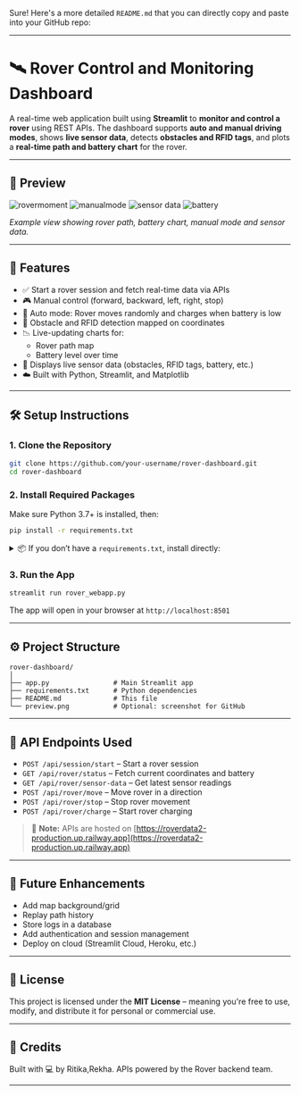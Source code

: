 Sure! Here's a more detailed `README.md` that you can directly copy and paste into your GitHub repo:

---

# 🛰️ Rover Control and Monitoring Dashboard

A real-time web application built using **Streamlit** to **monitor and control a rover** using REST APIs. The dashboard supports **auto and manual driving modes**, shows **live sensor data**, detects **obstacles and RFID tags**, and plots a **real-time path and battery chart** for the rover.

---

## 📸 Preview
![rovermoment](https://github.com/user-attachments/assets/7eba0501-ed6b-4280-884d-5be098bc369b)
![manualmode](https://github.com/user-attachments/assets/b1d05b4f-8a36-440e-9150-17388818a8e3)
![sensor data](https://github.com/user-attachments/assets/78e2765c-6b38-4ca9-88ea-53e1533cb6be)
![battery](https://github.com/user-attachments/assets/5f1a9511-a7d7-40ed-a565-c8f2300f359f)




*Example view showing rover path, battery chart, manual mode and sensor data.*

---

## 🚀 Features

- ✅ Start a rover session and fetch real-time data via APIs  
- 🎮 Manual control (forward, backward, left, right, stop)  
- 🤖 Auto mode: Rover moves randomly and charges when battery is low  
- 🧠 Obstacle and RFID detection mapped on coordinates  
- 📉 Live-updating charts for:
  - Rover path map
  - Battery level over time
- 📡 Displays live sensor data (obstacles, RFID tags, battery, etc.)  
- ☁️ Built with Python, Streamlit, and Matplotlib

---

## 🛠️ Setup Instructions

### 1. Clone the Repository

```bash
git clone https://github.com/your-username/rover-dashboard.git
cd rover-dashboard
```

### 2. Install Required Packages

Make sure Python 3.7+ is installed, then:

```bash
pip install -r requirements.txt
```

<details>
<summary>📦 If you don’t have a <code>requirements.txt</code>, install directly:</summary>

```bash
pip install streamlit requests matplotlib
```

</details>

### 3. Run the App

```bash
streamlit run rover_webapp.py
```

The app will open in your browser at `http://localhost:8501`

---

## ⚙️ Project Structure

```
rover-dashboard/
│
├── app.py                # Main Streamlit app
├── requirements.txt      # Python dependencies
├── README.md             # This file
└── preview.png           # Optional: screenshot for GitHub
```

---

## 🔐 API Endpoints Used

- `POST /api/session/start` – Start a rover session  
- `GET /api/rover/status` – Fetch current coordinates and battery  
- `GET /api/rover/sensor-data` – Get latest sensor readings  
- `POST /api/rover/move` – Move rover in a direction  
- `POST /api/rover/stop` – Stop rover movement  
- `POST /api/rover/charge` – Start rover charging  

> 📍 **Note:** APIs are hosted on [https://roverdata2-production.up.railway.app](https://roverdata2-production.up.railway.app)

---

## 🧪 Future Enhancements

- Add map background/grid  
- Replay path history  
- Store logs in a database  
- Add authentication and session management  
- Deploy on cloud (Streamlit Cloud, Heroku, etc.)

---

## 📄 License

This project is licensed under the **MIT License** – meaning you're free to use, modify, and distribute it for personal or commercial use.

---

## 🙌 Credits

Built with 💻 by Ritika,Rekha. APIs powered by the Rover backend team.

---
